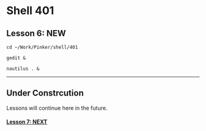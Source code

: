# Shell 401
## Lesson 6: NEW

`cd ~/Work/Pinker/shell/401`

`gedit &`

`nautilus . &`
___

## Under Constrcution
Lessons will continue here in the future.

#### [Lesson 7: NEXT](https://github.com/inkVerb/pinker/blob/master/401-shell/Lesson-07.md)
